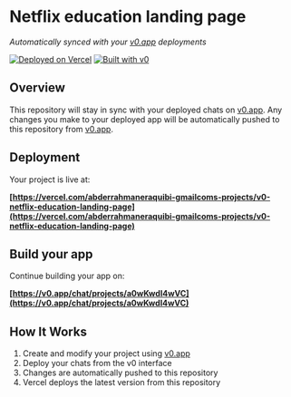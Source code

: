 # Netflix education landing page

*Automatically synced with your [v0.app](https://v0.app) deployments*

[![Deployed on Vercel](https://img.shields.io/badge/Deployed%20on-Vercel-black?style=for-the-badge&logo=vercel)](https://vercel.com/abderrahmaneraquibi-gmailcoms-projects/v0-netflix-education-landing-page)
[![Built with v0](https://img.shields.io/badge/Built%20with-v0.app-black?style=for-the-badge)](https://v0.app/chat/projects/a0wKwdl4wVC)

## Overview

This repository will stay in sync with your deployed chats on [v0.app](https://v0.app).
Any changes you make to your deployed app will be automatically pushed to this repository from [v0.app](https://v0.app).

## Deployment

Your project is live at:

**[https://vercel.com/abderrahmaneraquibi-gmailcoms-projects/v0-netflix-education-landing-page](https://vercel.com/abderrahmaneraquibi-gmailcoms-projects/v0-netflix-education-landing-page)**

## Build your app

Continue building your app on:

**[https://v0.app/chat/projects/a0wKwdl4wVC](https://v0.app/chat/projects/a0wKwdl4wVC)**

## How It Works

1. Create and modify your project using [v0.app](https://v0.app)
2. Deploy your chats from the v0 interface
3. Changes are automatically pushed to this repository
4. Vercel deploys the latest version from this repository
